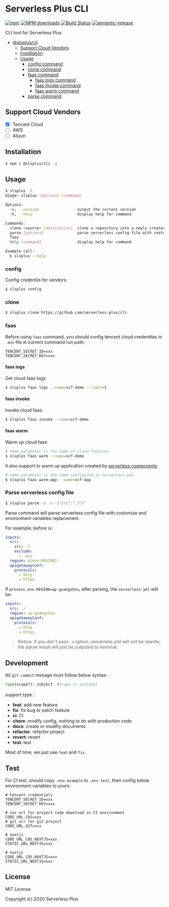 # Serverless Plus CLI

[![npm](https://img.shields.io/npm/v/@slsplus/cli)](http://www.npmtrends.com/@slsplus/cli)
[![NPM downloads](http://img.shields.io/npm/dm/@slsplus/cli.svg?style=flat-square)](http://www.npmtrends.com/@slsplus/cli)
[![Build Status](https://github.com/serverless-plus/cli/workflows/Release/badge.svg?branch=master)](https://github.com/serverless-plus/cli/actions?query=workflow:Release+branch:master)
[![semantic-release](https://img.shields.io/badge/%20%20%F0%9F%93%A6%F0%9F%9A%80-semantic--release-e10079.svg)](https://github.com/semantic-release/semantic-release)

CLI tool for Serverless Plus

- [@slsplus/cli](#Serverless-Plus-CLI)
  - [Support Cloud Vendors](#support-cloud-vendors)
  - [Installation](#installation)
  - [Usage](#usage)
    - [config command](#config)
    - [clone command](#clone)
    - [faas command](#faas)
      - [faas logs command](#faas-logs)
      - [faas invoke command](#faas-invoke)
      - [faas warm command](#faas-warm)
    - [parse command](#Parse-serverless-config-file)

## Support Cloud Vendors

- [x] Tencent Cloud
- [ ] AWS
- [ ] Aliyun

## Installation

```bash
$ npm i @slsplus/cli -g
```

## Usage

```bash
$ slsplus -h
Usage: slsplus [options] [command]

Options:
  -v, --version                 output the current version
  -h, --help                    display help for command

Commands:
  clone <source> [destination]  clone a repository into a newly created directory
  parse [options]               parse serverless config file with costomize and environment variables replacement
  faas
  help [command]                display help for command

Example call:
  $ slsplus --help
```

### config

Config credentils for vendors:

```bash
$ slsplus config
```

### clone

```bash
$ slsplus clone https://github.com/serverless-plus/cli
```

### faas

Before using `faas` command, you should config tencent cloud credentilas in `.env` file in current command run path:

```
TENCENT_SECRET_ID=xxx
TENCENT_SECRET_KEY=xxx
```

#### faas logs

Get cloud faas logs:

```bash
$ slsplus faas logs --name=scf-demo --limit=1
```

#### faas invoke

Invoke cloud faas:

```bash
$ slsplus faas invoke --name=scf-demo
```

#### faas warm

Warm up cloud faas:

```bash
# name parameter is the name of cloud function
$ slsplus faas warm --name=scf-demo
```

It also support to warm up application created by [serverless components](https://github.com/serverless/components):

```bash
# name parameter is the name configured in serverless.yml
$ slsplus faas warm-app --name=scf-app
```

### Parse serverless config file

```bash
$ slsplus parse -o -s '{"src":"./"}'
```

Parse command will parse serverless config file with costomize and environment variables replacement.

For example, before is:

```yaml
inputs:
  src:
    src: ./
    exclude:
      - .env
  region: ${env:REGION}
  apigatewayConf:
    protocols:
      - http
      - https
```

If `process.env.REGION=ap-guangzhou`, after parsing, the `serverless.yml` will be:

```yaml
inputs:
  src: ./
  region: ap-guangzhou
  apigatewayConf:
    protocols:
      - http
      - https
```

> Notice: if you don't pass `-o` option, serverless.yml will not be rewrite, the parse result will just be outputed to terminal.

## Development

All `git commit` mesage must follow below syntax:

```bash
type(scope?): subject  #scope is optional
```

support type：

- **feat**: add new feature
- **fix**: fix bug or patch feature
- **ci**: CI
- **chore**: modify config, nothing to do with production code
- **docs**: create or modifiy documents
- **refactor**: refactor project
- **revert**: revert
- **test**: test

Most of time, we just use `feat` and `fix`.

## Test

For CI test, should copy `.env.example` to `.env.test`, then config below environment variables to yours:

```dotenv
# tencent credentials
TENCENT_SECRET_ID=xxx
TENCENT_SECRET_KEY=xxx

# cos url for project code download in CI environment
CODE_URL_COS=xxx
# git ulr for git project
CODE_URL_GIT=xxx

# nextjs
CODE_URL_COS_NEXTJS=xxx
STATIC_URL_NEXTJS=xxx

# nuxtjs
CODE_URL_COS_NUXTJS=xxx
STATIC_URL_NUXTJS=xxx
```

## License

MIT License

Copyright (c) 2020 Serverless Plus
